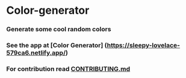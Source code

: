 # Color-generator
### Generate some cool random colors
### See the app at [Color Generator] (https://sleepy-lovelace-579ca6.netlify.app/)
### For contribution read [CONTRIBUTING.md](https://github.com/Himanshunitrr/Color-generator/blob/master/CONTRIBUTING.md)
